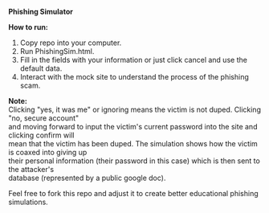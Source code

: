 **Phishing Simulator**  

**How to run:**  
1. Copy repo into your computer.  
2. Run PhishingSim.html.  
3. Fill in the fields with your information or just click cancel and use the default data.  
4. Interact with the mock site to understand the process of the phishing scam.  

**Note:**  
Clicking "yes, it was me" or ignoring means the victim is not duped. Clicking "no, secure account"  
and moving forward to input the victim's current password into the site and clicking confirm will  
mean that the victim has been duped. The simulation shows how the victim is coaxed into giving up  
their personal information (their password in this case) which is then sent to the attacker's  
database (represented by a public google doc).

Feel free to fork this repo and adjust it to create better educational phishing simulations.
